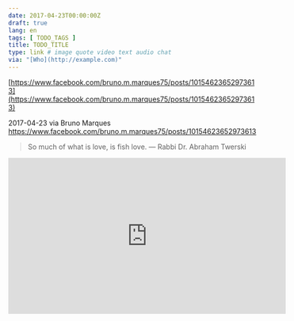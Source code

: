 ```yaml
---
date: 2017-04-23T00:00:00Z
draft: true
lang: en
tags: [ TODO_TAGS ]
title: TODO_TITLE
type: link # image quote video text audio chat
via: "[Who](http://example.com)"
---
```



[https://www.facebook.com/bruno.m.marques75/posts/10154623652973613](https://www.facebook.com/bruno.m.marques75/posts/10154623652973613)

2017-04-23 via Bruno Marques
https://www.facebook.com/bruno.m.marques75/posts/10154623652973613

> So much of what is love, is fish love.
> — Rabbi Dr. Abraham Twerski

<iframe src="https://www.facebook.com/plugins/video.php?href=https%3A%2F%2Fwww.facebook.com%2Fgoalcast%2Fvideos%2F1309547322455788%2F&show_text=0&width=560" width="560" height="315" style="border:none;overflow:hidden" scrolling="no" frameborder="0" allowTransparency="true" allowFullScreen="true"></iframe>

